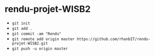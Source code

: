 # rendu-projet-WISB2

- `git init`
- `git add .`
- `git commit -am "Rendu"`
- `git remote add origin master https://github.com/rhanbIT/rendu-projet-WISB2.git`
- `git push -u origin master`
